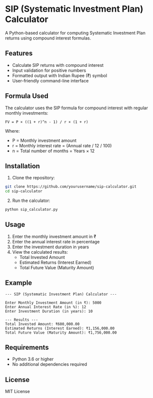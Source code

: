 # SIP (Systematic Investment Plan) Calculator

A Python-based calculator for computing Systematic Investment Plan returns using compound interest formulas.

## Features

- Calculate SIP returns with compound interest
- Input validation for positive numbers
- Formatted output with Indian Rupee (₹) symbol
- User-friendly command-line interface

## Formula Used

The calculator uses the SIP formula for compound interest with regular monthly investments:

```
FV = P × ((1 + r)^n - 1) / r × (1 + r)
```

Where:
- P = Monthly investment amount
- r = Monthly interest rate = (Annual rate / 12 / 100)
- n = Total number of months = Years × 12

## Installation

1. Clone the repository:
```bash
git clone https://github.com/yourusername/sip-calculator.git
cd sip-calculator
```

2. Run the calculator:
```bash
python sip_calculator.py
```

## Usage

1. Enter the monthly investment amount in ₹
2. Enter the annual interest rate in percentage
3. Enter the investment duration in years
4. View the calculated results:
   - Total Invested Amount
   - Estimated Returns (Interest Earned)
   - Total Future Value (Maturity Amount)

## Example

```
--- SIP (Systematic Investment Plan) Calculator ---

Enter Monthly Investment Amount (in ₹): 5000
Enter Annual Interest Rate (in %): 12
Enter Investment Duration (in years): 10

--- Results ---
Total Invested Amount: ₹600,000.00
Estimated Returns (Interest Earned): ₹1,156,000.00
Total Future Value (Maturity Amount): ₹1,756,000.00
```

## Requirements

- Python 3.6 or higher
- No additional dependencies required

## License

MIT License 